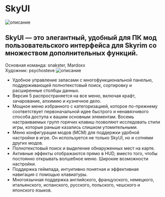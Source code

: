 # SkyUI
![описание](https://staticdelivery.nexusmods.com/mods/110/images/3575-0-1431941008.png)
## SkyUI — это элегантный, удобный для ПК мод пользовательского интерфейса для Skyrim со множеством дополнительных функций. 
Основная команда: snakster, Mardoxx<br/>
Художник: psychosteve
![описание](https://staticdelivery.nexusmods.com/mods/110/images/3575-0-1431913254.png)
- Удобное управление запасами с многофункциональной панелью, поддерживающей полнотекстовый поиск, сортировку и расширенные столбцы данных.
- Версия 5 распространяется на все меню, включая крафт, зачарование, алхимию и кузнечное дело.
- Мощное меню избранного с категоризацией, которое по-прежнему соответствует первоначальной идее быстрого и ненавязчивого способа доступа к вашим  основным элементам. Восемь настраиваемых групп горячих клавиш позволяют исследовать стили игры, которые раньше казались слишком утомительными.
- Меню конфигурации модов (MCM) для поддержки удобной настройки в игре. Он используется не только SkyUI, но и сотнями других модов.
- Полнотекстовый поиск и выделение обнаруженных мест на карте.
- Активные эффекты отображаются прямо в HUD, вместо того, чтобы постоянно открывать волшебное меню. Широкие возможности настройки.
- Поддержка геймпада, интуитивно понятная и эффективная навигация с помощью клавиатуры.
- Многоязычная поддержка английского, французского, немецкого, итальянского, испанского, русского, польского, чешского и японского языков.

